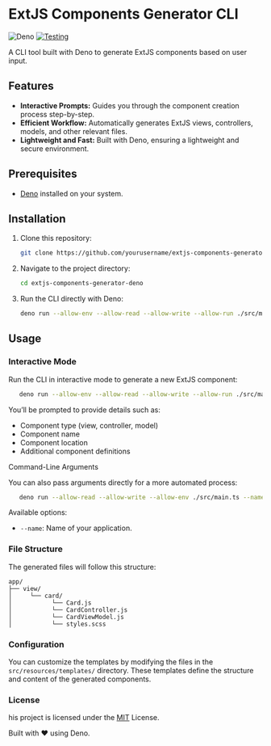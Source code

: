 # ExtJS Components Generator CLI

![Deno](https://img.shields.io/badge/Deno-2.0+-green.svg)
[![Testing](https://github.com/avenue9977/extjs-components-generator-deno/actions/workflows/deno.yml/badge.svg?branch=master)](https://github.com/avenue9977/extjs-components-generator-deno/actions/workflows/deno.yml)

A CLI tool built with Deno to generate ExtJS components based on user input.

## Features

- **Interactive Prompts:** Guides you through the component creation process step-by-step.
- **Efficient Workflow:** Automatically generates ExtJS views, controllers, models, and other relevant files.
- **Lightweight and Fast:** Built with Deno, ensuring a lightweight and secure environment.

## Prerequisites

- [Deno](https://deno.com/) installed on your system.

## Installation

1. Clone this repository:
   ```bash
   git clone https://github.com/yourusername/extjs-components-generator.git
   ```

2. Navigate to the project directory:
    ```bash
   cd extjs-components-generator-deno
   ```

3. Run the CLI directly with Deno:
   ```bash
   deno run --allow-env --allow-read --allow-write --allow-run ./src/main.ts
   ```
   
## Usage

### Interactive Mode
Run the CLI in interactive mode to generate a new ExtJS component:
   ```bash
      deno run --allow-env --allow-read --allow-write --allow-run ./src/main.ts
   ```
You’ll be prompted to provide details such as:
- Component type (view, controller, model)
- Component name
- Component location
- Additional component definitions

Command-Line Arguments

You can also pass arguments directly for a more automated process:

   ```bash
      deno run --allow-read --allow-write --allow-env ./src/main.ts --name MyApplicationName 
   ```
Available options:
- `--name`: Name of your application.

### File Structure

The generated files will follow this structure:
```
app/
├── view/
│     └── card/
│           └── Card.js
│           └── CardController.js
│           └── CardViewModel.js
│           └── styles.scss
```

### Configuration
You can customize the templates by modifying the files in the `src/resources/templates/` directory. These templates define the structure and content of the generated components.

### License
his project is licensed under the [MIT](https://choosealicense.com/licenses/mit/) License.

Built with ❤️ using Deno.
